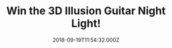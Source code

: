 ---
campaign-uuid: "c-388cca27-f387-481a-bcbc-1917edd03187"
type: "Competition"
category: "Gifts"
date: "2018-09-19T11:54:32.000Z"
end-date: "2018-10-19T23:59:00.000Z"
disable-form: false
is_promoted: false
has_entry_page: true
title: "Win the 3D Illusion Guitar Night Light!"
competition-description: "<p>We have the best gift for music lovers... the 3D Illusion\
  \ Guitar Night Light and we want to give it to you! This Guitar is illuminated using\
  \ LEDs that never get hot producing a warm glow!</p>\r\n<p>Want to get this innovative\
  \ 3D Illusion Guitar Night Light? Click below for a chance to win!</p>"
hero-header: "Win the 3D Illusion Guitar Night Light!"
terms-confirmation: "N/A"
banner-img: "https://assets.expresslyapp.com/asset-7c07eff5-b278-46d8-bfde-c4c454befe1a.jpg"
logo-left-href: "aaa.nme.com"
logo-left-image: "https://assets.expresslyapp.com/asset-e16f28ab-54aa-411a-9f7f-c2e3ad62880d.jpg"
logo-left-title: "NME AAA"
bg-image-hero: "https://assets.expresslyapp.com/asset-3a98c1cd-d915-4b50-898e-e2337ea53bd9.jpg"
bg-image-first: "https://assets.expresslyapp.com/asset-b64d5b75-5823-4429-8ccf-9f8a13bbe2a0.jpg"
section1-content: "<p>This 3D visual creative lamp is an innovative artistic atmosphere\
  \ light with optical acrylic light guided by a variety of 2D graphics and a 3D visual\
  \ impact!</p>\r\n<p> Led source, Touch- sensitive switch, Single or 7 colors changing...\
  \ It is  used in various environment decorations improving environmental artistic\
  \ places and showing warm fresh fashion 3D visual impact!</p>\r\n<p>Enter the form\
  \ below for a chance to win this cool 3D Illusion Guitar Night Light and it could\
  \ be yours!</p>"
entry-title: "Win the 3D Illusion Guitar Night Light!"
entry-content: "Enter the draw to win the 3D Illusion Guitar Night Light by completing\
  \ the form below before 23:59 on 19th of October 2018."
has-winner: false
prize-description: "A 3D Illusion Guitar Night Light."
special-conditions: "Multiple entries are allowed up to one every day."
country-restrictions:
- "GB"
---